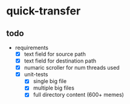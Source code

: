 # quick-transfer

## todo

- requirements
  - [x] text field for source path
  - [x] text field for destination path
  - [x] numaric scroller for num threads used
  - [x] unit-tests
	- [x] single big file
	- [x] multiple big files
	- [x] full directory content (600+ memes)
